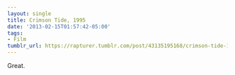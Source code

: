 ```yaml
---
layout: single
title: Crimson Tide, 1995
date: '2013-02-15T01:57:42-05:00'
tags:
- Film
tumblr_url: https://rapturer.tumblr.com/post/43135195168/crimson-tide-1995
---
```

Great.

